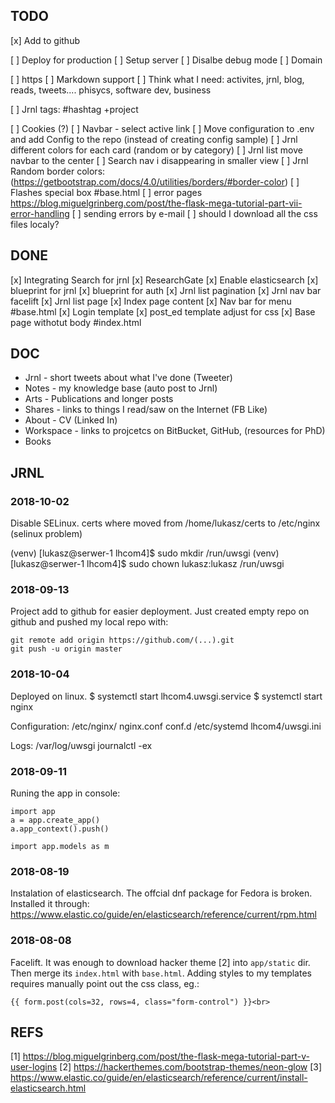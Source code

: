 ## TODO
[x] Add to github

[ ] Deploy for production 
    [ ] Setup server
    [ ] Disalbe debug mode
    [ ] Domain
    
[ ] https
[ ] Markdown support
[ ] Think what I need: activites, jrnl, blog, reads, tweets.... phisycs, software dev, business

[ ] Jrnl tags: #hashtag +project 

[ ] Cookies (?)
[ ] Navbar - select active link
[ ] Move configuration to .env and add Config to the repo (instead of creating config sample)
[ ] Jrnl different colors for each card (random or by category)
[ ] Jrnl list move navbar to the center
[ ] Search nav i disappearing in smaller view
[ ] Jrnl Random border colors: (https://getbootstrap.com/docs/4.0/utilities/borders/#border-color) 
[ ] Flashes special box #base.html
[ ] error pages https://blog.miguelgrinberg.com/post/the-flask-mega-tutorial-part-vii-error-handling
[ ] sending errors by e-mail
[ ] should I download all the css files localy?

## DONE
[x] Integrating Search for jrnl
[x] ResearchGate 
[x] Enable elasticsearch
[x] blueprint for jrnl
[x] blueprint for auth
[x] Jrnl list pagination
[x] Jrnl nav bar facelift
[x] Jrnl list page
[x] Index page content
[x] Nav bar for menu #base.html
[x] Login template
[x] post_ed template adjust for css
[x] Base page withotut body #index.html

## DOC
- Jrnl - short tweets about what I've done (Tweeter)
- Notes - my knowledge base (auto post to Jrnl)
- Arts - Publications and longer posts
- Shares - links to things I read/saw on the Internet (FB Like) 
- About - CV (Linked In)
- Workspace - links to projcetcs on BitBucket, GitHub, (resources for PhD)
- Books


## JRNL

### 2018-10-02
Disable SELinux.
certs where moved from /home/lukasz/certs to /etc/nginx (selinux problem)

(venv) [lukasz@serwer-1 lhcom4]$ sudo mkdir /run/uwsgi
(venv) [lukasz@serwer-1 lhcom4]$ sudo chown lukasz:lukasz /run/uwsgi


### 2018-09-13
Project add to github for easier deployment.
Just created empty repo on github and pushed my local repo with:
```
git remote add origin https://github.com/(...).git
git push -u origin master

```

### 2018-10-04
Deployed on linux.
$ systemctl start lhcom4.uwsgi.service
$ systemctl start nginx

Configuration:
/etc/nginx/
    nginx.conf
    conf.d
/etc/systemd
lhcom4/uwsgi.ini

Logs:
/var/log/uwsgi
journalctl -ex

### 2018-09-11
Runing the app in console:
``` 
import app
a = app.create_app()
a.app_context().push()

import app.models as m
```

### 2018-08-19
Instalation of elasticsearch. The offcial dnf package for Fedora is broken. Installed it through:
https://www.elastic.co/guide/en/elasticsearch/reference/current/rpm.html

### 2018-08-08
Facelift. It was enough to download hacker theme [2] into `app/static` dir. Then merge its `index.html`
with `base.html`. Adding styles to my templates requires manually point out the css class, eg.:
```
{{ form.post(cols=32, rows=4, class="form-control") }}<br>
``` 

## REFS
[1] https://blog.miguelgrinberg.com/post/the-flask-mega-tutorial-part-v-user-logins
[2] https://hackerthemes.com/bootstrap-themes/neon-glow
[3] https://www.elastic.co/guide/en/elasticsearch/reference/current/install-elasticsearch.html